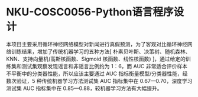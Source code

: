 #  NKU-COSC0056-Python语言程序设计
   
   本项目主要采用循环神经网络模型对新闻进行真假预测，为了客观对比循环神经网络训练结果，增加了传统机器学习的五种方法[ 朴素贝叶斯、决策树、随机森林、KNN、支持向量机(高斯核函数、Sigmoid 核函数、线性核函数) ]，通过给定的训练集和测试集观察发现谣言和非谣言比例约为 1：6，而 AUC 非常适合评价样本不平衡中的分类器性能，所以应该主要通过 AUC 指标衡量模型/分类器性能，经数次验证，5 种传统机器学习方法测试集 AUC 指标集中在 0.67—0.70，深度学习测试集 AUC 指标集中在 0.85—0.88，较机器学习方法有大幅提升。

